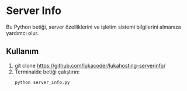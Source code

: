 # Server Info

Bu Python betiği, server özelliklerini ve işletim sistemi bilgilerini almanıza yardımcı olur.

## Kullanım

1. git clone https://github.com/lukacoder/lukahosting-serverinfo/
2. Terminalde betiği çalıştırın:
   ```python
   python server_info.py
